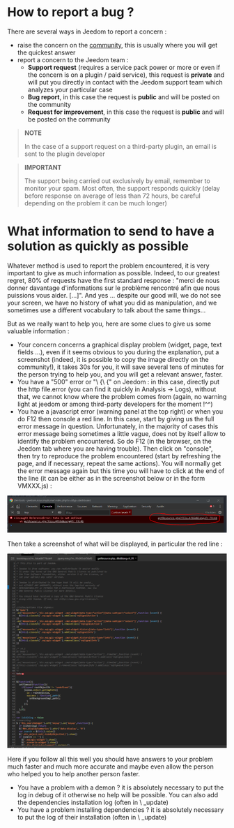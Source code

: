 # How to report a bug ?

There are several ways in Jeedom to report a concern : 

- raise the concern on the [community](https://community.jeedom.com), this is usually where you will get the quickest answer
- report a concern to the Jeedom team : 
  - **Support request** (requires a service pack power or more or even if the concern is on a plugin / paid service), this request is **private** and will put you directly in contact with the Jeedom support team which analyzes your particular case
  - **Bug report**, in this case the request is **public** and will be posted on the community
  - **Request for improvement**, in this case the request is **public** and will be posted on the community

>**NOTE**
>
>In the case of a support request on a third-party plugin, an email is sent to the plugin developer

>**IMPORTANT**
>
>The support being carried out exclusively by email, remember to monitor your spam. Most often, the support responds quickly (delay before response on average of less than 72 hours, be careful depending on the problem it can be much longer)

# What information to send to have a solution as quickly as possible

Whatever method is used to report the problem encountered, it is very important to give as much information as possible. Indeed, to our greatest regret, 80% of requests have the first standard response : "merci de nous donner davantage d'informations sur le problème rencontré afin que nous puissions vous aider. [...]". And yes ... despite our good will, we do not see your screen, we have no history of what you did as manipulation, and we sometimes use a different vocabulary to talk about the same things...

But as we really want to help you, here are some clues to give us some valuable information : 

- Your concern concerns a graphical display problem (widget, page, text fields ...), even if it seems obvious to you during the explanation, put a screenshot (indeed, it is possible to copy the image directly on the community!), it takes 30s for you, it will save several tens of minutes for the person trying to help you, and you will get a relevant answer, faster.
- You have a "500" error or "\ {\ {" on Jeedom : in this case, directly put the http file.error (you can find it quickly in Analysis -> Logs), without that, we cannot know where the problem comes from (again, no warning light at jeedom or among third-party developers for the moment !^^)
- You have a javascript error (warning panel at the top right) or when you do F12 then console a red line. In this case, start by giving us the full error message in question. Unfortunately, in the majority of cases this error message being sometimes a little vague, does not by itself allow to identify the problem encountered. So do F12 (in the browser, on the Jeedom tab where you are having trouble). Then click on "console", then try to reproduce the problem encountered (start by refreshing the page, and if necessary, repeat the same actions). You will normally get the error message again but this time you will have to click at the end of the line (it can be either as in the screenshot below or in the form VMXXX.js) : 

![remonter_un_bug001](images/remonter_un_bug001.png)

Then take a screenshot of what will be displayed, in particular the red line : 

![remonter_un_bug002](images/remonter_un_bug002.png)

Here if you follow all this well you should have answers to your problem much faster and much more accurate and maybe even allow the person who helped you to help another person faster.

- You have a problem with a demon ? it is absolutely necessary to put the log in debug of it otherwise no help will be possible. You can also add the dependencies installation log (often in \ _update)
- You have a problem installing dependencies ? it is absolutely necessary to put the log of their installation (often in \ _update)
